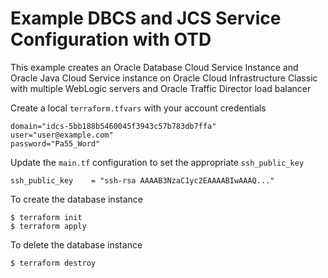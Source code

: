 Example DBCS and JCS Service Configuration with OTD
===================================================

This example creates an Oracle Database Cloud Service Instance and Oracle Java Cloud Service instance on Oracle Cloud Infrastructure Classic with multiple WebLogic servers and Oracle Traffic Director load balancer

Create a local `terraform.tfvars` with your account credentials

```
domain="idcs-5bb188b5460045f3943c57b783db7ffa"
user="user@example.com"
password="Pa55_Word"
```

Update the `main.tf` configuration to set the appropriate `ssh_public_key`  

```
ssh_public_key    = "ssh-rsa AAAAB3NzaC1yc2EAAAABIwAAAQ..."
```

To create the database instance

```
$ terraform init
$ terraform apply
```

To delete the database instance

```
$ terraform destroy
```
